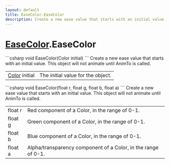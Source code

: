 ```yaml
---
layout: default
title: EaseColor.EaseColor
description: Create a new ease value that starts with an initial value. This object will not animate until AnimTo is called.
---
```

# [EaseColor]({{site.url}}/Pages/StereoKit.Framework/EaseColor.html).EaseColor

<div class='signature' markdown='1'>
```csharp
void EaseColor(Color initial)
```
Create a new ease value that starts with an initial
value. This object will not animate until AnimTo is called.
</div>

|  |  |
|--|--|
|[Color]({{site.url}}/Pages/StereoKit/Color.html) initial|The initial value for the object.|

<div class='signature' markdown='1'>
```csharp
void EaseColor(float r, float g, float b, float a)
```
Create a new ease value that starts with an initial
value. This object will not animate until AnimTo is called.
</div>

|  |  |
|--|--|
|float r|Red component of a Color, in the range of 0-1.|
|float g|Green component of a Color, in the range of 0-1.|
|float b|Blue component of a Color, in the range of 0-1.|
|float a|Alpha/transparency component of a Color, in the range of 0-1.|




